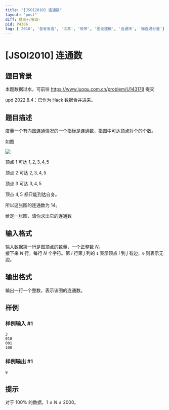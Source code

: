 ```yaml
---
title: "[JSOI2010] 连通数"
layout: "post"
diff: 提高+/省选-
pid: P4306
tag: ['2010', '各省省选', '江苏', '枚举', '图论建模', '连通块', '强连通分量']
---
```

# [JSOI2010] 连通数
## 题目背景

本题数据过水，可前往 https://www.luogu.com.cn/problem/U143178 提交

$\text{upd 2022.8.4}$：已作为 Hack 数据合并进来。
## 题目描述

度量一个有向图连通情况的一个指标是连通数，指图中可达顶点对个的个数。

如图

![](https://cdn.luogu.com.cn/upload/image_hosting/8jviim6w.png)

顶点 $1$ 可达 $1, 2, 3, 4, 5$

顶点 $2$ 可达 $2, 3, 4, 5$

顶点 $3$ 可达 $3, 4, 5$

顶点 $4, 5$ 都只能到达自身。

所以这张图的连通数为 $14$。

给定一张图，请你求出它的连通数
## 输入格式

输入数据第一行是图顶点的数量，一个正整数 $N$。  
接下来 $N$ 行，每行 $N$ 个字符。第 $i$ 行第 $j$ 列的 `1` 表示顶点 $i$ 到 $j$ 有边，`0` 则表示无边。
## 输出格式

输出一行一个整数，表示该图的连通数。
## 样例

### 样例输入 #1
```
3
010
001
100
```
### 样例输出 #1
```
9
```
## 提示

对于 $100 \%$ 的数据，$1 \le N \le 2000$。
